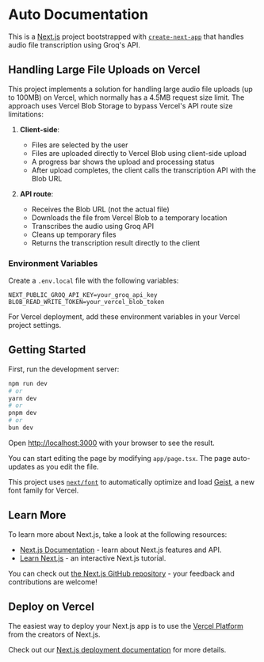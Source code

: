 # Auto Documentation

This is a [Next.js](https://nextjs.org) project bootstrapped with [`create-next-app`](https://nextjs.org/docs/app/api-reference/cli/create-next-app) that handles audio file transcription using Groq's API.

## Handling Large File Uploads on Vercel

This project implements a solution for handling large audio file uploads (up to 100MB) on Vercel, which normally has a 4.5MB request size limit. The approach uses Vercel Blob Storage to bypass Vercel's API route size limitations:

1. **Client-side**: 
   - Files are selected by the user
   - Files are uploaded directly to Vercel Blob using client-side upload
   - A progress bar shows the upload and processing status
   - After upload completes, the client calls the transcription API with the Blob URL

2. **API route**: 
   - Receives the Blob URL (not the actual file)
   - Downloads the file from Vercel Blob to a temporary location
   - Transcribes the audio using Groq API
   - Cleans up temporary files
   - Returns the transcription result directly to the client

### Environment Variables

Create a `.env.local` file with the following variables:

```
NEXT_PUBLIC_GROQ_API_KEY=your_groq_api_key
BLOB_READ_WRITE_TOKEN=your_vercel_blob_token
```

For Vercel deployment, add these environment variables in your Vercel project settings.

## Getting Started

First, run the development server:

```bash
npm run dev
# or
yarn dev
# or
pnpm dev
# or
bun dev
```

Open [http://localhost:3000](http://localhost:3000) with your browser to see the result.

You can start editing the page by modifying `app/page.tsx`. The page auto-updates as you edit the file.

This project uses [`next/font`](https://nextjs.org/docs/app/building-your-application/optimizing/fonts) to automatically optimize and load [Geist](https://vercel.com/font), a new font family for Vercel.

## Learn More

To learn more about Next.js, take a look at the following resources:

- [Next.js Documentation](https://nextjs.org/docs) - learn about Next.js features and API.
- [Learn Next.js](https://nextjs.org/learn) - an interactive Next.js tutorial.

You can check out [the Next.js GitHub repository](https://github.com/vercel/next.js) - your feedback and contributions are welcome!

## Deploy on Vercel

The easiest way to deploy your Next.js app is to use the [Vercel Platform](https://vercel.com/new?utm_medium=default-template&filter=next.js&utm_source=create-next-app&utm_campaign=create-next-app-readme) from the creators of Next.js.

Check out our [Next.js deployment documentation](https://nextjs.org/docs/app/building-your-application/deploying) for more details.

